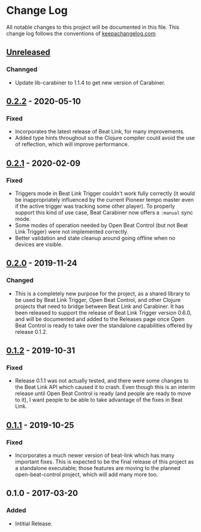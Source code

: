 # Change Log

All notable changes to this project will be documented in this file.
This change log follows the conventions of
[keepachangelog.com](http://keepachangelog.com/).

## [Unreleased][unreleased]

### Channged

- Update lib-carabiner to 1.1.4 to get new version of Carabiner.


## [0.2.2] - 2020-05-10

### Fixed

- Incorporates the latest release of Beat Link, for many improvements.
- Added type hints throughout so the Clojure compiler could avoid the
  use of reflection, which will improve performance.


## [0.2.1] - 2020-02-09

### Fixed

- Triggers mode in Beat Link Trigger couldn't work fully correctly (it
  would be inappropriately influenced by the current Pioneer tempo
  master even if the active trigger was tracking some other player).
  To properly support this kind of use case, Beat Carabiner now offers
  a `:manual` sync mode.
- Some modes of operation needed by Open Beat Control (but not Beat
  Link Trigger) were not implemented correctly.
- Better validation and state cleanup around going offline when no
  devices are visible.


## [0.2.0] - 2019-11-24

### Changed

- This is a completely new purpose for the project, as a shared
  library to be used by Beat Link Trigger, Open Beat Control, and
  other Clojure projects that need to bridge between Beat Link and
  Carabiner. It has been released to support the release of Beat Link
  Trigger version 0.6.0, and will be documented and added to the
  Releases page once Open Beat Control is ready to take over the
  standalone capabilities offered by release 0.1.2.


## [0.1.2] - 2019-10-31

### Fixed

- Release 0.1.1 was not actually tested, and there were some changes
  to the Beat Link API which caused it to crash. Even though this is
  an interim release until Open Beat Control is ready (and people are
  ready to move to it), I want people to be able to take advantage of
  the fixes in Beat Link.


## [0.1.1] - 2019-10-25

### Fixed

- Incorporates a much newer version of beat-link which has many
  important fixes. This is expected to be the final release of this
  project as a standalone executable; those features are moving to the
  planned open-beat-control project, which will add many more too.


## 0.1.0 - 2017-03-20

### Added

- Intitial Release.

[Unreleased]: https://github.com/brunchboy/beat-carabiner/compare/v0.2.2...HEAD
[0.2.2]: https://github.com/brunchboy/beat-carabiner/compare/v0.2.1...v0.2.2
[0.2.1]: https://github.com/brunchboy/beat-carabiner/compare/v0.2.0...v0.2.1
[0.2.0]: https://github.com/brunchboy/beat-carabiner/compare/v0.1.2...v0.2.0
[0.1.2]: https://github.com/Deep-Symmetry/crate-digger/compare/v0.1.1...v0.1.2
[0.1.1]: https://github.com/Deep-Symmetry/crate-digger/compare/v0.1.0...v0.1.1
